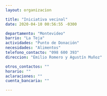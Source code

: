 ```yaml
---
layout: organizacion

title: "Iniciativa vecinal"
date: 2020-04-10 00:56:55 -0300

departamento: "Montevideo"
barrio: "La Teja"
actividades: "Punto de Donación"
necesidades: "Alimentos"
telefono_contacto: "098 600 393"
direccion: "Emilio Romero y Agustín Muñoz"

otros_contactos: ""
horario: ""
aclaraciones: ""
cuenta_bancaria: ""

---
```

